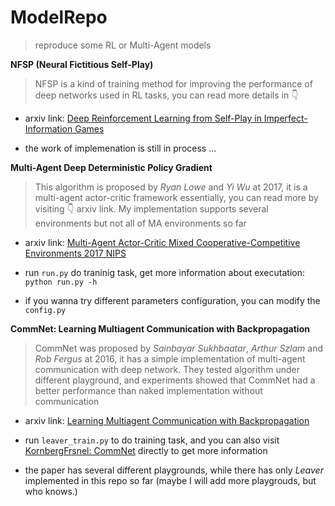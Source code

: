 # ModelRepo
> reproduce some RL or Multi-Agent models

**NFSP (Neural Fictitious Self-Play)**

> NFSP is a kind of training method for improving the performance of deep networks used in RL tasks, you can read more details in 👇 

- arxiv link: [Deep Reinforcement Learning from Self-Play in Imperfect-Information Games](http://arxiv.org/abs/1603.01121)

- the work of implemenation is still in process ...

**Multi-Agent Deep Deterministic Policy Gradient**

> This algorithm is proposed by *Ryan Lowe* and *Yi Wu* at 2017, it is a multi-agent actor-critic framework essentially, you can read more by visiting 👇 arxiv link. My implementation supports several environments but not all of MA environments so far

- arxiv link: [Multi-Agent Actor-Critic Mixed Cooperative-Competitive Environments 2017 NIPS](https://arxiv.org/abs/1706.02275)

- run `run.py` do traninig task, get more information about executation: `python run.py -h`

- if you wanna try different parameters configuration, you can modify the `config.py`


**CommNet: Learning Multiagent Communication with Backpropagation**

> CommNet was proposed by *Sainbayar Sukhbaatar*, *Arthur Szlam* and *Rob Fergus* at 2016, it has a simple implementation of multi-agent communication with deep network. They tested algorithm under different playground, and experiments showed that CommNet had a better performance than naked implementation without communication

- arxiv link: [Learning Multiagent Communication with Backpropagation](https://arxiv.org/abs/1605.07736)

- run `leaver_train.py` to do training task, and you can also visit [KornbergFrsnel: CommNet](https://github.com/KornbergFresnel/CommNet) directly to get more information

- the paper has several different playgrounds, while there has only *Leaver* implemented in this repo so far (maybe I will add more playgrouds, but who knows.)
